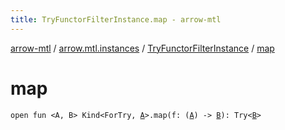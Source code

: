 ```yaml
---
title: TryFunctorFilterInstance.map - arrow-mtl
---
```


[arrow-mtl](../../index.html) / [arrow.mtl.instances](../index.html) / [TryFunctorFilterInstance](index.html) / [map](./map.html)

# map

`open fun <A, B> Kind<ForTry, `[`A`](map.html#A)`>.map(f: (`[`A`](map.html#A)`) -> `[`B`](map.html#B)`): Try<`[`B`](map.html#B)`>`